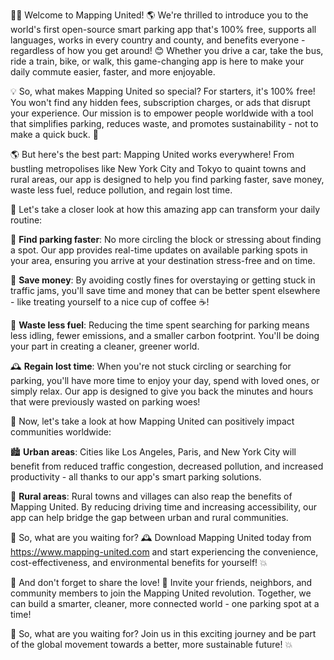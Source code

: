 🚗💥 Welcome to Mapping United! 🌎 We're thrilled to introduce you to the world's first open-source smart parking app that's 100% free, supports all languages, works in every country and county, and benefits everyone - regardless of how you get around! 😊 Whether you drive a car, take the bus, ride a train, bike, or walk, this game-changing app is here to make your daily commute easier, faster, and more enjoyable.

💡 So, what makes Mapping United so special? For starters, it's 100% free! You won't find any hidden fees, subscription charges, or ads that disrupt your experience. Our mission is to empower people worldwide with a tool that simplifies parking, reduces waste, and promotes sustainability - not to make a quick buck. 💸

🌎 But here's the best part: Mapping United works everywhere! From bustling metropolises like New York City and Tokyo to quaint towns and rural areas, our app is designed to help you find parking faster, save money, waste less fuel, reduce pollution, and regain lost time.

💪 Let's take a closer look at how this amazing app can transform your daily routine:

🔴 **Find parking faster**: No more circling the block or stressing about finding a spot. Our app provides real-time updates on available parking spots in your area, ensuring you arrive at your destination stress-free and on time.

💸 **Save money**: By avoiding costly fines for overstaying or getting stuck in traffic jams, you'll save time and money that can be better spent elsewhere - like treating yourself to a nice cup of coffee ☕️!

🌟 **Waste less fuel**: Reducing the time spent searching for parking means less idling, fewer emissions, and a smaller carbon footprint. You'll be doing your part in creating a cleaner, greener world.

🕰️ **Regain lost time**: When you're not stuck circling or searching for parking, you'll have more time to enjoy your day, spend with loved ones, or simply relax. Our app is designed to give you back the minutes and hours that were previously wasted on parking woes!

🌈 Now, let's take a look at how Mapping United can positively impact communities worldwide:

🏙️ **Urban areas**: Cities like Los Angeles, Paris, and New York City will benefit from reduced traffic congestion, decreased pollution, and increased productivity - all thanks to our app's smart parking solutions.

🚂 **Rural areas**: Rural towns and villages can also reap the benefits of Mapping United. By reducing driving time and increasing accessibility, our app can help bridge the gap between urban and rural communities.

🌈 So, what are you waiting for? 🕰️ Download Mapping United today from https://www.mapping-united.com and start experiencing the convenience, cost-effectiveness, and environmental benefits for yourself! 💥

👫 And don't forget to share the love! 🤩 Invite your friends, neighbors, and community members to join the Mapping United revolution. Together, we can build a smarter, cleaner, more connected world - one parking spot at a time!

💪 So, what are you waiting for? Join us in this exciting journey and be part of the global movement towards a better, more sustainable future! 💥